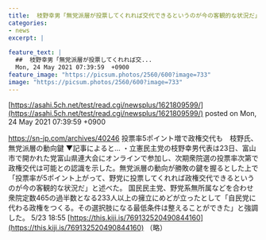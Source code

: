 ```yaml
---
title:  枝野幸男「無党派層が投票してくれれば交代できるというのが今の客観的な状況だ」  
categories:
- news
excerpt: |
  
feature_text: |
  ##  枝野幸男「無党派層が投票してくれれば交...
  Mon, 24 May 2021 07:39:59  +0900
feature_image: "https://picsum.photos/2560/600?image=733"
image: "https://picsum.photos/2560/600?image=733"
---
```


[https://asahi.5ch.net/test/read.cgi/newsplus/1621809599/](https://asahi.5ch.net/test/read.cgi/newsplus/1621809599/)
posted on Mon, 24 May 2021 07:39:59  +0900

<!--more-->

https://sn-jp.com/archives/40246 投票率5ポイント増で政権交代も　枝野氏、無党派層の動向鍵 ▼記事によると… ・立憲民主党の枝野幸男代表は23日、富山市で開かれた党富山県連大会にオンラインで参加し、次期衆院選の投票率次第で政権交代は可能との認識を示した。無党派層の動向が勝敗の鍵を握るとした上で「投票率が5ポイント上がって、野党に投票してくれれば政権交代できるというのが今の客観的な状況だ」と述べた。 国民民主党、野党系無所属などを合わせ衆院定数465の過半数となる233人以上の擁立にめどが立ったとして「自民党に代わる政権をつくる。その選択肢になる最低条件は整えることができた」と強調した。 5/23 18:55 [https://this.kiji.is/769132520490844160](https://this.kiji.is/769132520490844160) （略）
